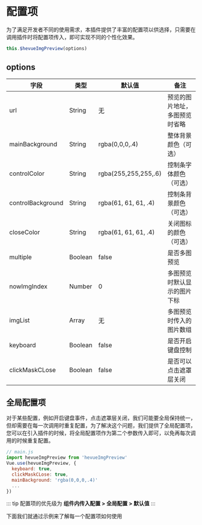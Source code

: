 <!--
 * @Author: 贺永胜
 * @Date: 2021-04-22 16:37:08
 * @email: 1378431028@qq.com
 * @LastEditors: 贺永胜
 * @LastEditTime: 2021-04-22 17:43:06
 * @Description: 配置项
-->


# 配置项

为了满足开发者不同的使用需求，本插件提供了丰富的配置项以供选择，只需要在调用插件时将配置项传入，即可实现不同的个性化效果。

```javascript
this.$hevueImgPreview(options)
```

## options

| 字段              | 类型    | 默认值               | 备注                           |
| ----------------- | ------- | -------------------- | ------------------------------ |
| url               | String  | 无                   | 预览的图片地址，多图预览时省略 |
| mainBackground    | String  | rgba(0,0,0,.4)       | 整体背景颜色（可选）           |
| controlColor      | String  | rgba(255,255,255,.6) | 控制条字体颜色（可选）         |
| controlBackground | String  | rgba(61, 61, 61, .4) | 控制条背景颜色 （可选）        |
| closeColor        | String  | rgba(61, 61, 61, .4) | 关闭图标的颜色 （可选）        |
| multiple          | Boolean | false                | 是否多图预览                   |
| nowImgIndex       | Number  | 0                    | 多图预览时默认显示的图片下标   |
| imgList           | Array   | 无                   | 多图预览时传入的图片数组       |
| keyboard          | Boolean | false                | 是否开启键盘控制               |
| clickMaskCLose    | Boolean | false                | 是否可以点击遮罩层关闭         |

## 全局配置项

对于某些配置，例如开启键盘事件，点击遮罩层关闭，我们可能要全局保持统一，但却需要在每一次调用时重复配置，为了解决这个问题，我们提供了全局配置项，您可以在引入插件的时候，将全局配置项作为第二个参数传入即可，以免再每次调用的时候重复配置。

```javascript
// main.js
import hevueImgPreview from 'hevueImgPreview'
Vue.use(hevueImgPreview, {
  keyboard: true,
  clickMaskCLose: true,
  mainBackground: 'rgba(0,0,0,.4)'
  ...
})
```

::: tip
配置项的优先级为 **组件内传入配置 > 全局配置 > 默认值**
:::

下面我们就通过示例来了解每一个配置项如何使用








